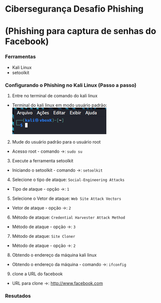 # Cibersegurança Desafio Phishing

# (Phishing para captura de senhas do Facebook)


### Ferramentas

- Kali Linux
- setoolkit

### Configurando o Phishing no Kali Linux (Passo a passo)

01. Entre no terminal de comando do kali linux
- Terminal do kali linux em modo usuário padrão:
![Modo Usuário Padrão](./ModoUsuárioPadrão.png)
02. Mude do usuário padrão para o usuário root
- Acesso root - comando ->: ``` sudo su ```
03. Execute a ferramenta setoolkit
- Iniciando o setoolkit - comando ->: ``` setoolkit ```
04. Selecione o tipo de ataque: ``` Social-Engineering Attacks ```
- Tipo de ataque - opção ->: ``` 1 ```
05. Selecione o Vetor de ataque: ``` Web Site Attack Vectors ```
- Vetor de ataque - opção ->: ``` 2 ```
06. Método de ataque: ```Credential Harvester Attack Method ```
- Método de ataque - opção ->: ``` 3 ```
07. Método de ataque: ``` Site Cloner ```
- Método de ataque - opção ->: ``` 2 ```
08. Obtendo o endereço da máquina kali linux
- Obtendo o endereço da máquina - comando ->: ``` ifconfig ```
09. clone a URL do facebook
- URL para clone ->: http://www.facebook.com

### Resutados
